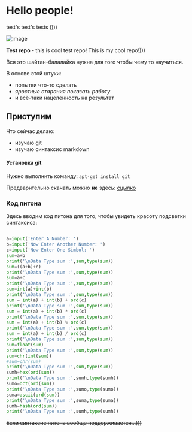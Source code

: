 # Hello people!

test's test's tests ))))

![image](https://octodex.github.com/images/yaktocat.png)

**Test repo** - this is cool test repo! This is my cool repo!)))

Вся это шайтан-балалайка нужна для того чтобы чему то научиться.

В основе этой штуки:

* попытки что-то сделать
* *яростные старания показать работу* 
* и всё-таки нацеленность на результат

## Приступим

Что сейчас делаю:
* изучаю git
* изучаю синтаксис markdown

#### Установка git

Нужно выполнить команду: `apt-get install git`

Предварительно скачать можно **не** здесь: [сцылко](https://localhost/jopa)

### Код питона

Здесь вводим код питона для того, чтобы увидеть красоту подсветки синтаксиса:

```python

a=input('Enter A Number: ')
b=input('Now Enter Another Number: ')
c=input('Now Enter One Simbol: ')
sum=a+b
print('\nData Type sum :',sum,type(sum))
sum=((a+b)+c)
print('\nData Type sum :',sum,type(sum))
sum=a+c
print('\nData Type sum :',sum,type(sum))
sum=int(a)+int(b)
print('\nData Type sum :',sum,type(sum))
sum = int(a) + int(b) + ord(c)
print('\nData Type sum :',sum,type(sum))
sum = int(a) + int(b) * ord(c)
print('\nData Type sum :',sum,type(sum))
sum = int(a) + int(b) % ord(c)
print('\nData Type sum :',sum,type(sum))
sum = int(a) + int(b) / ord(c)
print('\nData Type sum :',sum,type(sum))
sum=float(sum)
print('\nData Type sum :',sum,type(sum))
sum=chr(int(sum))
#sum=chr(sum)
print('\nData Type sum :',sum,type(sum))
sumh=hex(ord(sum))
print('\nData Type sum :',sumh,type(sumh))
sumo=oct(ord(sum))
print('\nData Type sum :',sumo,type(sumo))
suma=ascii(ord(sum))
print('\nData Type sum :',suma,type(suma))
sumh=hash(ord(sum))
print('\nData Type sum :',sumh,type(sumh))

```

~~Если синтаксис питона вообще поддерживается...)))~~


